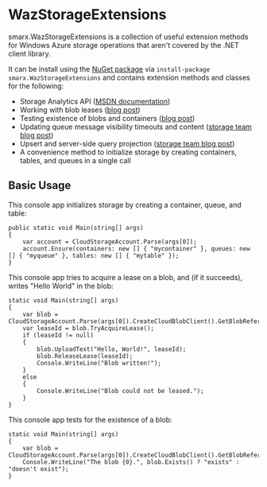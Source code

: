 WazStorageExtensions
====================

smarx.WazStorageExtensions is a collection of useful extension methods for Windows Azure storage operations that aren't covered by the .NET client library.

It can be install using the [NuGet package](http://nuget.org/List/Packages/smarx.WazStorageExtensions) via `install-package smarx.WazStorageExtensions` and contains extension methods and classes for the following:

* Storage Analytics API ([MSDN documentation](http://msdn.microsoft.com/en-us/library/hh343270.aspx))
* Working with blob leases ([blog post](http://blog.smarx.com/posts/leasing-windows-azure-blobs-using-the-storage-client-library))
* Testing existence of blobs and containers ([blog post](http://blog.smarx.com/posts/testing-existence-of-a-windows-azure-blob))
* Updating queue message visibility timeouts and content ([storage team blog post](http://blogs.msdn.com/b/windowsazurestorage/archive/2011/09/15/windows-azure-queues-improved-leases-progress-tracking-and-scheduling-of-future-work.aspx))
* Upsert and server-side query projection ([storage team blog post](http://blogs.msdn.com/b/windowsazurestorage/archive/2011/09/15/windows-azure-tables-introducing-upsert-and-query-projection.aspx))
* A convenience method to initialize storage by creating containers, tables, and queues in a single call

Basic Usage
-----------

This console app initializes storage by creating a container, queue, and table:

    public static void Main(string[] args)
    {
        var account = CloudStorageAccount.Parse(args[0]);
        account.Ensure(containers: new [] { "mycontainer" }, queues: new [] { "myqueue" }, tables: new [] { "mytable" });
    }

This console app tries to acquire a lease on a blob, and (if it succeeds), writes "Hello World" in the blob:

    static void Main(string[] args)
    {
        var blob = CloudStorageAccount.Parse(args[0]).CreateCloudBlobClient().GetBlobReference(args[1]);
        var leaseId = blob.TryAcquireLease();
        if (leaseId != null)
        {
            blob.UploadText("Hello, World!", leaseId);
            blob.ReleaseLease(leaseId);
            Console.WriteLine("Blob written!");
        }
        else
        {
            Console.WriteLine("Blob could not be leased.");
        }
    }

This console app tests for the existence of a blob:

    static void Main(string[] args)
    {
        var blob = CloudStorageAccount.Parse(args[0]).CreateCloudBlobClient().GetBlobReference(args[1]);
        Console.WriteLine("The blob {0}.", blob.Exists() ? "exists" : "doesn't exist");
    }
